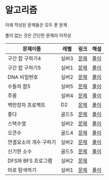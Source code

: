 # 알고리즘
아래 작성된 문제들은 모두 푼 문제

풀이 없는 것은 간단한 문제라 미작성

| 문제이름            | 레벨 | 링크 | 해설  |
|-----------------| --- | --- |------|
|구간 합 구하기4| 실버3 | [문제](https://www.acmicpc.net/problem/11659)|[풀이](https://velog.io/@wxxhyeong/%EB%B0%B1%EC%A4%80-11659.-%EA%B5%AC%EA%B0%84-%ED%95%A9-%EA%B5%AC%ED%95%98%EA%B8%B04)|
|구간 합 구하기5| 실버1 | [문제](https://www.acmicpc.net/problem/11660)|[풀이](https://velog.io/@wxxhyeong/%EB%B0%B1%EC%A4%80-11660.-%EA%B5%AC%EA%B0%84-%ED%95%A9-%EA%B5%AC%ED%95%98%EA%B8%B05)|
|DNA 비밀번호| 실버2 | [문제](https://www.acmicpc.net/problem/12891)|[풀이](https://velog.io/@wxxhyeong/%EB%B0%B1%EC%A4%80-12891.-DNA-%EB%B9%84%EB%B0%80%EB%B2%88%ED%98%B8)|
|수들의 합5| 실버5 | [문제](https://www.acmicpc.net/problem/2018)|[풀이](https://velog.io/@wxxhyeong/%EB%B0%B1%EC%A4%80-2018.-%EC%88%98%EB%93%A4%EC%9D%98-%ED%95%A95)|
|주몽| 실버4| [문제](https://www.acmmicpc.net/problem/1940)|[풀이](https://velog.io/@wxxhyeong/%EB%B0%B1%EC%A4%80-1940.-%EC%A3%BC%EB%AA%BD)|
|백만장자 프로젝트| D2 | [문제](https://swexpertacademy.com/main/code/problem/problemDetail.do?problemLevel=3&contestProbId=AV5LrsUaDxcDFAXc&categoryId=AV5LrsUaDxcDFAXc&categoryType=CODE&problemTitle=&orderBy=INQUERY_COUNT&selectCodeLang=ALL&select-1=3&pageSize=10&pageIndex=1)|[풀이](https://velog.io/@wxxhyeong/swea-1859.-%EB%B0%B1%EB%A7%8C%EC%9E%A5%EC%9E%90-%ED%94%84%EB%A1%9C%EC%A0%9D)|
|좋다|골드5|[문제](https://www.acmicpc.net/problem/1253)|[풀이](https://velog.io/@wxxhyeong/%EB%B0%B1%EC%A4%80-1253.-%EC%A2%8B%EB%8B%A4)|
|스택수열|실버2|[문제](https://www.acmicpc.net/problem/1874)|[풀이](https://velog.io/@wxxhyeong/%EB%B0%B1%EC%A4%80-1874.-%EC%8A%A4%ED%83%9D%EC%88%98%EC%97%B4-%EC%9E%90%EB%B0%94-%ED%8C%8C%EC%9D%B4%EC%8D%AC)|
|오큰수|골드4|[문제](https://acmicpc.net/problem/17298)|[풀이](https://velog.io/@wxxhyeong/%EB%B0%B1%EC%A4%80-17298.-%EC%98%A4%ED%81%B0%EC%88%98)|
|연결요소의 개수 구하기|실버2|[문제](https://www.acmicpc.net/problem/11724)|[풀이](https://velog.io/@wxxhyeong/%EB%B0%B1%EC%A4%80-11724.-%EC%97%B0%EA%B2%B0%EC%9A%94%EC%86%8C%EC%9D%98-%EA%B0%9C%EC%88%98-%EA%B5%AC%ED%95%98%EA%B8%B0)|
|신기한 소수|골드5|[문제](https://www.acmicpc.net/problem/2023)|[풀이](https://velog.io/@wxxhyeong/%EB%B0%B1%EC%A4%80-2023.-%EC%8B%A0%EA%B8%B0%ED%95%9C-%EC%86%8C%EC%88%98)|
|DFS와 BFS 프로그램|실버2|[문제](https://www.acmicpc.net/problem/1260)||
|미로 탐색하기|실버1|[문제](https://www.acmicpc.net/problem/2178)|[풀이](https://velog.io/@wxxhyeong/%EB%B0%B1%EC%A4%80-2178.-%EB%AF%B8%EB%A1%9C-%ED%83%90%EC%83%89%ED%95%98%EA%B8%B0)|
